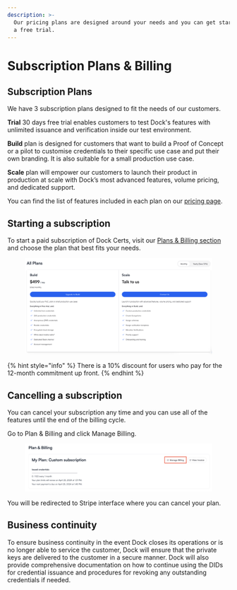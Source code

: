 ```yaml
---
description: >-
  Our pricing plans are designed around your needs and you can get started with
  a free trial.
---
```


# Subscription Plans & Billing

## Subscription Plans

We have 3 subscription plans designed to fit the needs of our customers.

**Trial** 30 days free trial enables customers to test Dock's features with unlimited issuance and verification inside our test environment.

**Build** plan is designed for customers that want to build a Proof of Concept or a pilot to customise credentials to their specific use case and put their own branding. It is also suitable for a small production use case.

**Scale** plan will empower our customers to launch their product in production at scale with Dock’s most advanced features, volume pricing, and dedicated support.

You can find the list of features included in each plan on our [pricing page](https://www.dock.io/pricing).

## Starting a subscription

To start a paid subscription of Dock Certs, visit our [Plans & Billing section ](https://certs.dock.io/plans)and choose the plan that best fits your needs.

<figure><img src="../.gitbook/assets/Screenshot 2024-04-18 at 17.23.48.png" alt=""><figcaption></figcaption></figure>

{% hint style="info" %}
There is a 10% discount for users who pay for the 12-month commitment up front.
{% endhint %}

## Cancelling a subscription <a href="#h_253e8060a6" id="h_253e8060a6"></a>

You can cancel your subscription any time and you can use all of the features until the end of the billing cycle.

Go to Plan & Billing and click Manage Billing.

<figure><img src="../.gitbook/assets/Screenshot 2024-04-11 at 16.52.47.png" alt=""><figcaption></figcaption></figure>

You will be redirected to Stripe interface where you can cancel your plan.

## Business continuity

To ensure business continuity  in the event Dock closes its operations or is no longer able to service the customer, Dock will ensure that the private keys are delivered to the customer in a secure manner. Dock will also provide comprehensive documentation on how to continue using the DIDs for credential issuance and procedures for revoking any outstanding credentials if needed.
